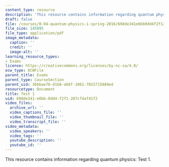 ```yaml
---
content_type: resource
description: 'This resource contains information regarding quantum physics: Test 1.'
draft: false
file: /courses/8-04-quantum-physics-i-spring-2016/698de341e6bb0dd4f2f1207cf4af41f2_MIT8_04S16_Test1_Fall2015.pdf
file_size: 145895
file_type: application/pdf
image_metadata:
  caption: ''
  credit: ''
  image-alt: ''
learning_resource_types:
- Exams
license: https://creativecommons.org/licenses/by-nc-sa/4.0/
ocw_type: OCWFile
parent_title: Exams
parent_type: CourseSection
parent_uid: 36bbae76-d1b8-a66f-1061-7015715889ed
resourcetype: Document
title: Test 1
uid: 698de341-e6bb-0dd4-f2f1-207cf4af41f2
video_files:
  archive_url: ''
  video_captions_file: ''
  video_thumbnail_file: ''
  video_transcript_file: ''
video_metadata:
  video_speakers: ''
  video_tags: ''
  youtube_description: ''
  youtube_id: ''
---
```

This resource contains information regarding quantum physics: Test 1.